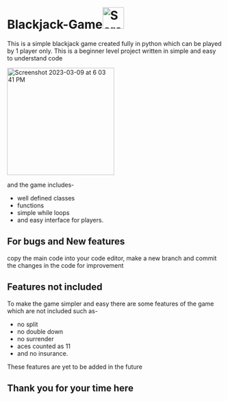 # Blackjack-Game<img width="50" alt="Screenshot 2023-03-09 at 6 18 58 PM" src="https://user-images.githubusercontent.com/124326995/224027774-a6aa56ff-fcac-47e2-b220-678e321d6e08.png">


This is a simple blackjack game created fully in python which can be played by 1 player only.
This is a beginner level project written in simple and easy to understand code 

<img width="250" alt="Screenshot 2023-03-09 at 6 03 41 PM" src="https://user-images.githubusercontent.com/124326995/224024491-08481c88-ef65-4036-99f4-c98740787d7f.png">  

and the game includes-

- well defined classes
- functions
- simple while loops
- and easy interface for players. 

## For bugs and New features

copy the main code into your code editor,
make a new branch and commit the changes in the code for improvement



## Features not included

To make the game simpler and easy there are some features of the game which are not included such as-

- no split
- no double down
- no surrender
- aces counted as 11
- and no insurance. 

These features are yet to be added in the future 


## Thank you for your time here
